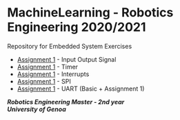 # MachineLearning - Robotics Engineering 2020/2021
Repository for Embedded System Exercises

* [Assignment 1](https://github.com/robertoalbanese/Embedded-System/tree/master/Week1) - Input Output Signal
* [Assignment 1](https://github.com/robertoalbanese/Embedded-System/tree/master/Week2) - Timer
* [Assignment 1](https://github.com/robertoalbanese/Embedded-System/tree/master/Week3) - Interrupts
* [Assignment 1](https://github.com/robertoalbanese/Embedded-System/tree/master/Week4) - SPI
* [Assignment 1](https://github.com/robertoalbanese/Embedded-System/tree/master/Week5) - UART (Basic + Assignment 1)



***Robotics Engineering Master - 2nd year***   
***University of Genoa***